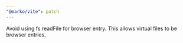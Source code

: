 ```yaml
---
"@marko/vite": patch
---
```


Avoid using fs readFile for browser entry. This allows virtual files to be browser entries.
